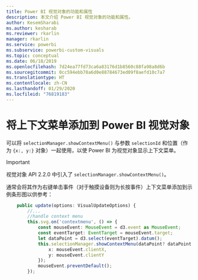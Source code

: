 ```yaml
---
title: Power BI 视觉对象的功能和属性
description: 本文介绍 Power BI 视觉对象的功能和属性。
author: KesemSharabi
ms.author: kesharab
ms.reviewer: rkarlin
manager: rkarlin
ms.service: powerbi
ms.subservice: powerbi-custom-visuals
ms.topic: conceptual
ms.date: 06/18/2019
ms.openlocfilehash: 7d24ea77fd73ca6a83176d1b8560c88fa98a8d6b
ms.sourcegitcommit: 0cc594ebb78a6d0e88784673ed09f8aefd10c7a7
ms.translationtype: HT
ms.contentlocale: zh-CN
ms.lasthandoff: 01/29/2020
ms.locfileid: "76819183"
---
```

# <a name="add-context-menu-to-power-bi-visual"></a>将上下文菜单添加到 Power BI 视觉对象

可以将 `selectionManager.showContextMenu()` 与参数 `selectionId` 和位置（作为 `{x:, y:}` 对象）一起使用，以使 Power BI 为视觉对象显示上下文菜单。

> [!IMPORTANT]
> 视觉对象 API 2.2.0 中引入了 `selectionManager.showContextMenu()`。

通常会将其作为右键单击事件（对于触摸设备则为长按事件）上下文菜单添加到示例条形图以供参考：

```typescript
    public update(options: VisualUpdateOptions) {
        //...
        //handle context menu
        this.svg.on('contextmenu', () => {
            const mouseEvent: MouseEvent = d3.event as MouseEvent;
            const eventTarget: EventTarget = mouseEvent.target;
            let dataPoint = d3.select(eventTarget).datum();
            this.selectionManager.showContextMenu(dataPoint? dataPoint.selectionId : {}, {
                x: mouseEvent.clientX,
                y: mouseEvent.clientY
            });
            mouseEvent.preventDefault();
        });
```
